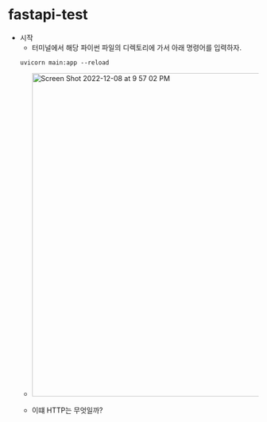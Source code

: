 # fastapi-test

- 시작
    - 터미널에서 해당 파이썬 파일의 디렉토리에 가서 아래 명령어를 입력하자. 
    ```
    uvicorn main:app --reload
    ```
    - <img width="651" alt="Screen Shot 2022-12-08 at 9 57 02 PM" src="https://user-images.githubusercontent.com/96538554/206456416-d3d37b02-5adf-4231-9b04-fe162a0aa0d7.png">

    
    
    - 이떄 HTTP는 무엇일까?
